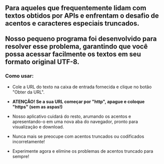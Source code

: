 ## Para aqueles que frequentemente lidam com textos obtidos por APIs e enfrentam o desafio de acentos e caracteres especiais truncados. <br> <br> Nosso pequeno programa foi desenvolvido para resolver esse problema, garantindo que você possa acessar facilmente os textos em seu formato original UTF-8.
  
### Como usar:
- Cole a URL do texto na caixa de entrada fornecida e clique no botão "Obter da URL".

- <strong>ATENÇÂO! Se a sua URL começar por "http", apague e coloque "https" (sem as aspas!)</strong>

- Nosso aplicativo cuidará do resto, arumando os acentos e apresentando-o em uma nova aba do navegador, pronto para visualização e download.

- Nunca mais se preocupe com acentos truncados ou codificados incorretamente!

- Experimente agora e elimine os problemas de acentos truncado para sempre!
  